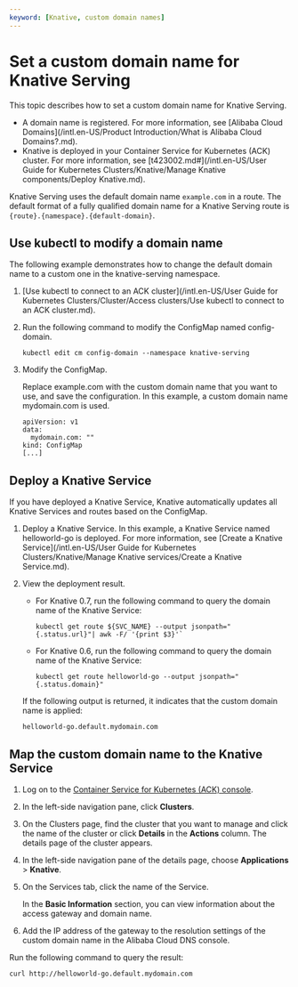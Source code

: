 ```yaml
---
keyword: [Knative, custom domain names]
---
```


# Set a custom domain name for Knative Serving

This topic describes how to set a custom domain name for Knative Serving.

-   A domain name is registered. For more information, see [Alibaba Cloud Domains](/intl.en-US/Product Introduction/What is Alibaba Cloud Domains?.md).
-   Knative is deployed in your Container Service for Kubernetes \(ACK\) cluster. For more information, see [t423002.md\#](/intl.en-US/User Guide for Kubernetes Clusters/Knative/Manage Knative components/Deploy Knative.md).

Knative Serving uses the default domain name `example.com` in a route. The default format of a fully qualified domain name for a Knative Serving route is `{route}.{namespace}.{default-domain}`.

## Use kubectl to modify a domain name

The following example demonstrates how to change the default domain name to a custom one in the knative-serving namespace.

1.  [Use kubectl to connect to an ACK cluster](/intl.en-US/User Guide for Kubernetes Clusters/Cluster/Access clusters/Use kubectl to connect to an ACK cluster.md).

2.  Run the following command to modify the ConfigMap named config-domain.

    ```
    kubectl edit cm config-domain --namespace knative-serving
    ```

3.  Modify the ConfigMap.

    Replace example.com with the custom domain name that you want to use, and save the configuration. In this example, a custom domain name mydomain.com is used.

    ```
    apiVersion: v1
    data:
      mydomain.com: ""
    kind: ConfigMap
    [...]
    ```


## Deploy a Knative Service

If you have deployed a Knative Service, Knative automatically updates all Knative Services and routes based on the ConfigMap.

1.  Deploy a Knative Service. In this example, a Knative Service named helloworld-go is deployed. For more information, see [Create a Knative Service](/intl.en-US/User Guide for Kubernetes Clusters/Knative/Manage Knative services/Create a Knative Service.md).

2.  View the deployment result.

    -   For Knative 0.7, run the following command to query the domain name of the Knative Service:

        ```
        kubectl get route ${SVC_NAME} --output jsonpath="{.status.url}"| awk -F/ '{print $3}'`
        ```

    -   For Knative 0.6, run the following command to query the domain name of the Knative Service:

        ```
        kubectl get route helloworld-go --output jsonpath="{.status.domain}"
        ```

    If the following output is returned, it indicates that the custom domain name is applied:

    ```
    helloworld-go.default.mydomain.com
    ```


## Map the custom domain name to the Knative Service

1.  Log on to the [Container Service for Kubernetes \(ACK\) console](https://cs.console.aliyun.com).

2.  In the left-side navigation pane, click **Clusters**.

3.  On the Clusters page, find the cluster that you want to manage and click the name of the cluster or click **Details** in the **Actions** column. The details page of the cluster appears.

4.  In the left-side navigation pane of the details page, choose **Applications** \> **Knative**.

5.  On the Services tab, click the name of the Service.

    In the **Basic Information** section, you can view information about the access gateway and domain name.

6.  Add the IP address of the gateway to the resolution settings of the custom domain name in the Alibaba Cloud DNS console.


Run the following command to query the result:

```
curl http://helloworld-go.default.mydomain.com
```

